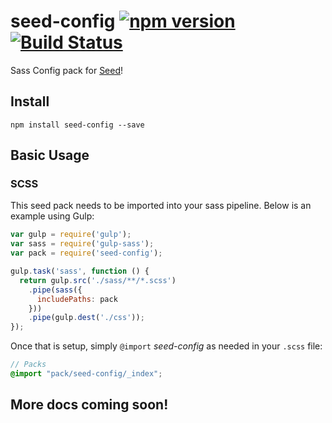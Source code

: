 # seed-config [![npm version](https://badge.fury.io/js/seed-config.svg)](https://badge.fury.io/js/seed-config) [![Build Status](https://travis-ci.org/helpscout/seed-config.svg?branch=master)](https://travis-ci.org/helpscout/seed-config)

Sass Config pack for [Seed](https://github.com/helpscout/seed)!

## Install
```
npm install seed-config --save
```


## Basic Usage

### SCSS
This seed pack needs to be imported into your sass pipeline. Below is an example using Gulp:


```javascript
var gulp = require('gulp');
var sass = require('gulp-sass');
var pack = require('seed-config');

gulp.task('sass', function () {
  return gulp.src('./sass/**/*.scss')
    .pipe(sass({
      includePaths: pack
    }))
    .pipe(gulp.dest('./css'));
});
```

Once that is setup, simply `@import` *seed-config* as needed in your `.scss` file:

```scss
// Packs
@import "pack/seed-config/_index";
```


## More docs coming soon!

